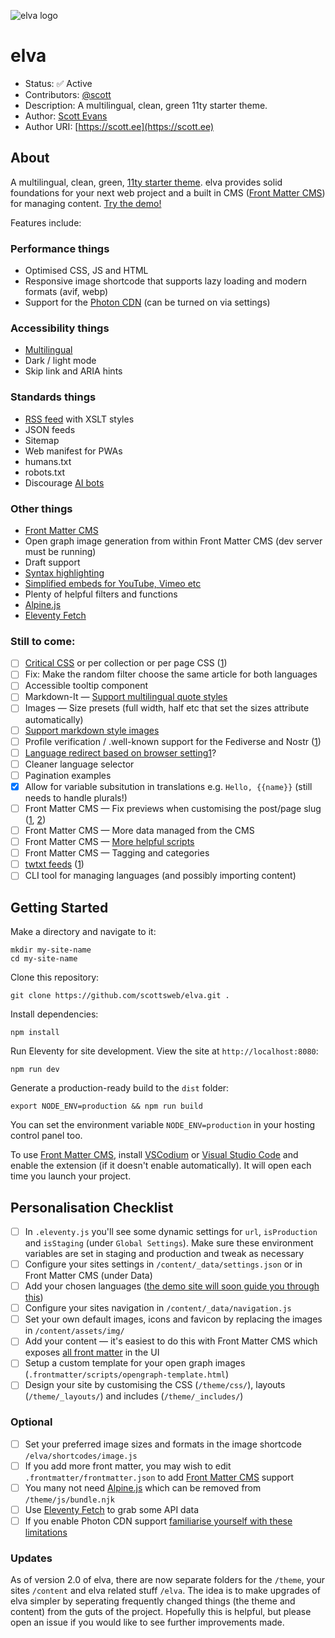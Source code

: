 ![elva logo](https://scott.ee/images/elva.png)

# elva

* Status: ✅ Active
* Contributors: [@scott](https://toot.scott.ee/@scott)
* Description: A multilingual, clean, green 11ty starter theme.
* Author: [Scott Evans](https://scott.ee)
* Author URI: [https://scott.ee](https://scott.ee)

## About

A multilingual, clean, green, [11ty starter theme](https://www.11ty.dev/docs/starter/). elva provides solid foundations for your next web project and a built in CMS ([Front Matter CMS](https://frontmatter.codes/)) for managing content. [Try the demo!](https://elva.scott.ee/)

Features include:

### Performance things

* Optimised CSS, JS and HTML
* Responsive image shortcode that supports lazy loading and modern formats (avif, webp)
* Support for the [Photon CDN](https://developer.wordpress.com/docs/photon/) (can be turned on via settings)

### Accessibility things

* [Multilingual](https://www.11ty.dev/docs/plugins/i18n/)
* Dark / light mode
* Skip link and ARIA hints

### Standards things

* [RSS feed](https://www.11ty.dev/docs/plugins/rss/) with XSLT styles
* JSON feeds
* Sitemap
* Web manifest for PWAs
* humans.txt 
* robots.txt
* Discourage [AI bots](https://github.com/ai-robots-txt/ai.robots.txt/)

### Other things

* [Front Matter CMS](https://frontmatter.codes/)
* Open graph image generation from within Front Matter CMS (dev server must be running)
* Draft support
* [Syntax highlighting](https://www.11ty.dev/docs/plugins/syntaxhighlight/)
* [Simplified embeds for YouTube, Vimeo etc](https://github.com/gfscott/eleventy-plugin-embed-everything)
* Plenty of helpful filters and functions
* [Alpine.js](https://alpinejs.dev/)
* [Eleventy Fetch](https://www.11ty.dev/docs/plugins/fetch/)

### Still to come:

- [ ] [Critical CSS](https://github.com/11ty/eleventy-plugin-bundle) or per collection or per page CSS ([1](https://www.silvestar.codes/articles/extracting-and-using-critical-css-on-my-eleventy-site/))
- [ ] Fix: Make the random filter choose the same article for both languages
- [ ] Accessible tooltip component
- [ ] Markdown-It — [Support multilingual quote styles](https://github.com/markdown-it/markdown-it#init-with-presets-and-options)
- [ ] Images — Size presets (full width, half etc that set the sizes attribute automatically)
- [ ] [Support markdown style images](https://nhoizey.github.io/eleventy-plugin-images-responsiver/)
- [ ] Profile verification / .well-known support for the Fediverse and Nostr ([1](https://implicit.computer/blog/activitypub-1/))
- [ ] [Language redirect based on browser setting](https://gitlab.com/florent_tassy/polyglot-tech-blog/-/blob/main/src/js/redirect.js)[1](https://github.com/madrilene/eleventy-i18n/blob/main/netlify.toml)?
- [ ] Cleaner language selector
- [ ] Pagination examples
- [x] Allow for variable subsitution in translations e.g. `Hello, {{name}}` (still needs to handle plurals!)
- [ ] Front Matter CMS — Fix previews when customising the post/page slug ([1](https://frontmatter.codes/docs/content-creation/placeholders#example-1), [2](https://frontmatter.codes/docs/custom-actions#content-script))
- [ ] Front Matter CMS — More data managed from the CMS
- [ ] Front Matter CMS — [More helpful scripts](https://frontmatter.codes/docs/custom-actions#creating-a-media-script)
- [ ] Front Matter CMS — Tagging and categories
- [ ] [twtxt feeds](https://indieweb.org/twtxt) ([1](https://twtxt.readthedocs.io))
- [ ] CLI tool for managing languages (and possibly importing content)

## Getting Started

Make a directory and navigate to it:

```
mkdir my-site-name
cd my-site-name
```

Clone this repository:

```
git clone https://github.com/scottsweb/elva.git .
```

Install dependencies:

```
npm install
```

Run Eleventy for site development. View the site at `http://localhost:8080`:

```
npm run dev
```

Generate a production-ready build to the `dist` folder:

```
export NODE_ENV=production && npm run build
```

You can set the environment variable `NODE_ENV=production` in your hosting control panel too.

To use [Front Matter CMS](https://frontmatter.codes/), install [VSCodium](https://vscodium.com/) or [Visual Studio Code](https://code.visualstudio.com/) and enable the extension (if it doesn't enable automatically). It will open each time you launch your project.

## Personalisation Checklist

- [ ] In `.eleventy.js` you'll see some dynamic settings for `url`, `isProduction` and `isStaging` (under `Global Settings`). Make sure these environment variables are set in staging and production and tweak as necessary
- [ ] Configure your sites settings in `/content/_data/settings.json` or in Front Matter CMS (under Data)
- [ ] Add your chosen languages ([the demo site will soon guide you through this](https://elva.scott.ee/en/writing/adding-additional-languages/))
- [ ] Configure your sites navigation in `/content/_data/navigation.js`
- [ ] Set your own default images, icons and favicon by replacing the images in `/content/assets/img/` 
- [ ] Add your content — it's easiest to do this with Front Matter CMS which exposes [all front matter](https://elva.scott.ee/en/writing/frontmatter/) in the UI
- [ ] Setup a custom template for your open graph images (`.frontmatter/scripts/opengraph-template.html`)
- [ ] Design your site by customising the CSS (`/theme/css/`), layouts (`/theme/_layouts/`) and includes (`/theme/_includes/`)

### Optional

- [ ] Set your preferred image sizes and formats in the image shortcode `/elva/shortcodes/image.js`
- [ ] If you add more front matter, you may wish to edit `.frontmatter/frontmatter.json` to add [Front Matter CMS](https://frontmatter.codes/) support
- [ ] You many not need [Alpine.js](https://alpinejs.dev/) which can be removed from `/theme/js/bundle.njk`
- [ ] Use [Eleventy Fetch](https://www.11ty.dev/docs/plugins/fetch/) to grab some API data
- [ ] If you enable Photon CDN support [familiarise yourself with these limitations](https://jetpack.com/support/site-accelerator/#limitations)
 
### Updates

As of version 2.0 of elva, there are now separate folders for the `/theme`, your sites `/content` and elva related stuff `/elva`. The idea is to make upgrades of elva simpler by seperating frequently changed things (the theme and content) from the guts of the project. Hopefully this is helpful, but please open an issue if you would like to see further improvements made. 

